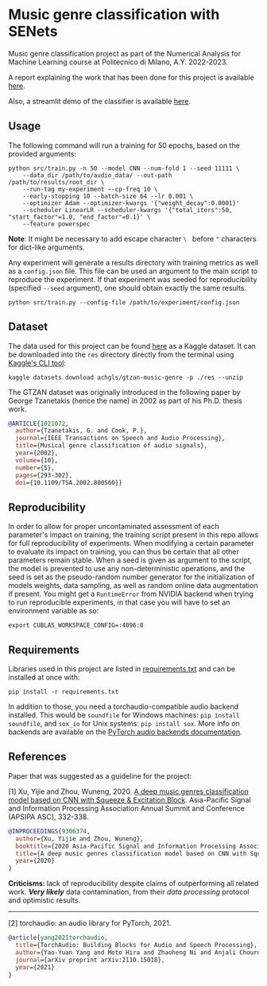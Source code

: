 Music genre classification with SENets
========================================
Music genre classification project as part of the Numerical Analysis for Machine Learning course at Politecnico di Milano, A.Y. 2022-2023. 

A report explaining the work that has been done for this project is available [here](report_v1.1.pdf).

Also, a streamlit demo of the classifier is available [here](https://github.com/achgls/music-genre-demo).
 
Usage
-----
The following command will run a training for 50 epochs, based on the provided arguments:
```console
python src/train.py -n 50 --model CNN --num-fold 1 --seed 11111 \
	--data_dir /path/to/audio_data/ --out-path /path/to/results/root_dir \
	--run-tag my-experiment --cp-freq 10 \
	--early-stopping 10 --batch-size 64 --lr 0.001 \
	--optimizer Adam --optimizer-kwargs '{"weight_decay":0.0001}'
	--scheduler LinearLR --scheduler-kwargs '{"total_iters":50, "start_factor"=1.0, "end_factor"=0.1}' \
	--feature powerspec
```
**Note**: It might be necessary to add escape character `\ ` before `"` characters for dict-like
arguments.

Any experiment will generate a results directory with training metrics as well as a `config.json`
file. This file can be used an argument to the main script to reproduce the experiment.
If that experiment was seeded for reproducibility (specified `--seed` argument),
one should obtain exactly the same results.
```console
python src/train.py --config-file /path/to/experiment/config.json
```

Dataset
-------
The data used for this project can be found
[here](https://www.kaggle.com/datasets/achgls/gtzan-music-genre) 
as a Kaggle dataset. It can be downloaded into the `res` directory
directly from the terminal using
[Kaggle's CLI tool](https://www.kaggle.com/docs/api):
```console
kaggle datasets download achgls/gtzan-music-genre -p ./res --unzip
```
The GTZAN dataset was originally introduced in the following paper by George Tzanetakis (hence
the name) in 2002 as part of his Ph.D. thesis work.
```bibtex
@ARTICLE{1021072,
  author={Tzanetakis, G. and Cook, P.},
  journal={IEEE Transactions on Speech and Audio Processing}, 
  title={Musical genre classification of audio signals}, 
  year={2002},
  volume={10},
  number={5},
  pages={293-302},
  doi={10.1109/TSA.2002.800560}}
```


Reproducibility
---------------
In order to allow for proper uncontaminated assessment of each parameter's impact
on training, the training script present in this repo allows for full reproducibility of experiments.
When modifying a certain parameter to evaluate its impact on training, you can thus be certain
that all other parameters remain stable.
When a seed is given as argument to the script, the model is prevented to use any
non-deterministic operations, and the seed is set as the pseudo-random
number generator for the initialization of models weights, data sampling, as well as random online
data augmentation if present.
You might get a `RuntimeError` from NVIDIA backend when trying to run
reproducible experiments, in that case you will have to set an environment variable as so:
```console
export CUBLAS_WORKSPACE_CONFIG=:4096:8
```

Requirements
------------
Libraries used in this project are listed in [requirements.txt](requirements.txt) and
can be installed at once with:
```console
pip install -r requirements.txt
```
In addition to those,
you need a torchaudio-compatible audio backend installed. This would be `soundfile`
for Windows machines: `pip install soundfile`, and `sox_io` for Unix systems:
`pip install sox`. More info on backends are available
on the [PyTorch audio backends documentation](https://pytorch.org/audio/stable/backend.html).

References
-----------
Paper that was suggested as a guideline for the project:

<a id="1">[1]</a> 
Xu, Yijie and Zhou, Wuneng, 2020.
[A deep music genres classification model based on CNN with Squeeze & Excitation Block](https://ieeexplore.ieee.org/document/9306374).
Asia-Pacific Signal and Information Processing Association Annual Summit and Conference (APSIPA ASC), 332-338.
```bibtex
@INPROCEEDINGS{9306374,
  author={Xu, Yijie and Zhou, Wuneng},
  booktitle={2020 Asia-Pacific Signal and Information Processing Association Annual Summit and Conference (APSIPA ASC)}, 
  title={A deep music genres classification model based on CNN with Squeeze & Excitation Block}, 
  year={2020}
}
```
**Criticisms**: lack of reproducibility despite claims of outperforming all related work. ***Very likely*** data contamination, from their *data processing* protocol
and optimistic results.

----------

<a id="2">[2]</a> 
torchaudio: an audio library for PyTorch, 2021.
```bibtex
@article{yang2021torchaudio,
  title={TorchAudio: Building Blocks for Audio and Speech Processing},
  author={Yao-Yuan Yang and Moto Hira and Zhaoheng Ni and Anjali Chourdia and Artyom Astafurov and Caroline Chen and Ching-Feng Yeh and Christian Puhrsch and David Pollack and Dmitriy Genzel and Donny Greenberg and Edward Z. Yang and Jason Lian and Jay Mahadeokar and Jeff Hwang and Ji Chen and Peter Goldsborough and Prabhat Roy and Sean Narenthiran and Shinji Watanabe and Soumith Chintala and Vincent Quenneville-Bélair and Yangyang Shi},
  journal={arXiv preprint arXiv:2110.15018},
  year={2021}
}
```
